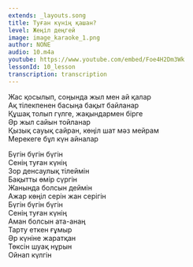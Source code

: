 ```yaml
---
extends: _layouts.song
title: Туған күнің қашан?
level: Жеңіл деңгей
image: image_karaoke_1.png
author: NONE
audio: 10.m4a
youtube: https://www.youtube.com/embed/Foe4H2Dm3Wk
lessonId: 10_lesson
transcription: transcription 
---
```

Жас қосылып, соңында жыл мен ай қалар  
Ақ тілекпенен басыңа бақыт байланар  
Құшақ толып гүлге, жақындармен бірге  
Әр жыл сайын тойланар  
Қызық сауық сайран, көңіл шат мәз мейрам  
Мерекеге бұл күн айналар  
   
Бүгін бүгін бүгін  
Сенің туған күнің  
Зор денсаулық тілеймін  
Бақытты өмір сүргін  
Жанында болсын деймін  
Ажар көңіл серін жан серігін  
Бүгін бүгін бүгін  
Сенің туған күнің  
Аман болсын ата-анаң  
Тарту еткен ғұмыр  
Әр күніне жаратқан  
Төксін шуақ нұрын  
Ойнап күлгін
